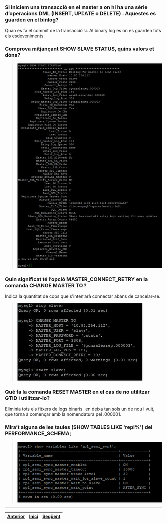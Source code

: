 ### Si iniciem una transacció en el master a on hi ha una sèrie d’operacions DML (INSERT, UPDATE o DELETE) . Aquestes es guarden en el binlog?  
Quan es fa el commit de la transacció si. Al binary log es on es guarden tots els esdeveniments.

### Comprova mitjançant SHOW SLAVE STATUS, quins valors et dóna?  
>  ![1](https://raw.githubusercontent.com/Josep88/MP10UF2-A4/master/img/exercici1/slave2/Captura4.JPG)  

### Quin significat té l’opció MASTER_CONNECT_RETRY en la comanda CHANGE MASTER TO ?   
Indica la quantitat de cops que s'intentarà connectar abans de cancelar-se.  
>  ![1](https://raw.githubusercontent.com/Josep88/MP10UF2-A4/master/img/exercici1/slave2/Captura3.JPG)  

### Què fa la comanda RESET MASTER en el cas de no utilitzar GTID i utilitzar-lo?  
Eliminia tots els fitxers de logs binaris i en deixa tan sols un de nou i vuit, que torna a començar amb la nomenclatura pel .000001.

### Mira’t alguna de les taules (SHOW TABLES LIKE 'repl%') del PERFORMANCE_SCHEMA;    
>  ![3](https://raw.githubusercontent.com/Josep88/MP10UF2-A4/master/img/exercici3/master/Captura5.PNG)  

***
|[Anterior](https://github.com/Josep88/MP10UF2-A4/blob/master/Exercicis/exercici3.md)|[Inici](https://github.com/Josep88/MP10UF2-A4)|[Següent](https://github.com/Josep88/MP10UF2-A4/blob/master/Exercicis/webgrafia.md)|
|:-:|:-:|:-:|

